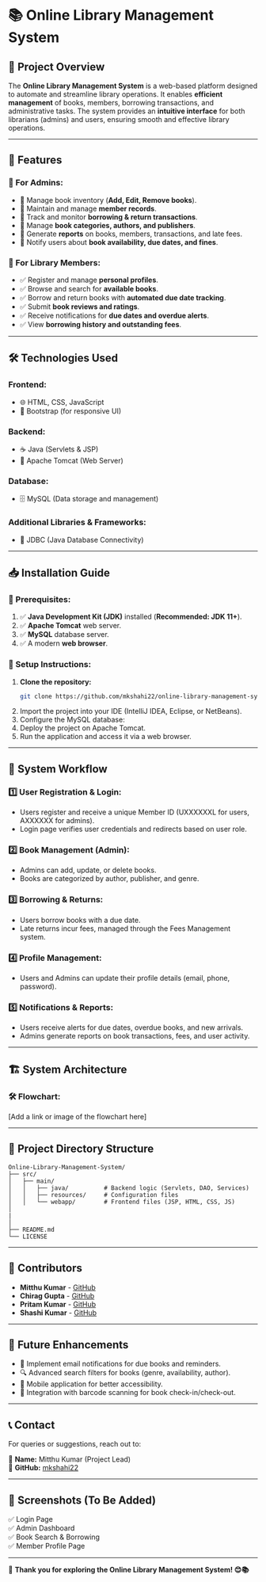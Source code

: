 # 📚 Online Library Management System

## 📖 Project Overview
The **Online Library Management System** is a web-based platform designed to automate and streamline library operations. It enables **efficient management** of books, members, borrowing transactions, and administrative tasks. The system provides an **intuitive interface** for both librarians (admins) and users, ensuring smooth and effective library operations.

---

## 🎯 Features

### 🔹 For Admins:
- 📌 Manage book inventory (**Add, Edit, Remove books**).
- 📌 Maintain and manage **member records**.
- 📌 Track and monitor **borrowing & return transactions**.
- 📌 Manage **book categories, authors, and publishers**.
- 📌 Generate **reports** on books, members, transactions, and late fees.
- 📌 Notify users about **book availability, due dates, and fines**.

### 🔹 For Library Members:
- ✅ Register and manage **personal profiles**.
- ✅ Browse and search for **available books**.
- ✅ Borrow and return books with **automated due date tracking**.
- ✅ Submit **book reviews and ratings**.
- ✅ Receive notifications for **due dates and overdue alerts**.
- ✅ View **borrowing history and outstanding fees**.

---

## 🛠 Technologies Used

### **Frontend:**
- 🌐 HTML, CSS, JavaScript
- 🎨 Bootstrap (for responsive UI)

### **Backend:**
- ☕ Java (Servlets & JSP)
- 🚀 Apache Tomcat (Web Server)

### **Database:**
- 🗄️ MySQL (Data storage and management)

### **Additional Libraries & Frameworks:**
- 🔗 JDBC (Java Database Connectivity)

---

## 📥 Installation Guide

### **🔹 Prerequisites:**
1. ✅ **Java Development Kit (JDK)** installed (**Recommended: JDK 11+**).
2. ✅ **Apache Tomcat** web server.
3. ✅ **MySQL** database server.
4. ✅ A modern **web browser**.

### **🔹 Setup Instructions:**
1. **Clone the repository:**
   ```bash
   git clone https://github.com/mkshahi22/online-library-management-system.git
   ```
2. Import the project into your IDE (IntelliJ IDEA, Eclipse, or NetBeans).
3. Configure the MySQL database:
4. Deploy the project on Apache Tomcat.
5. Run the application and access it via a web browser.

---

## 🔄 System Workflow

### 1️⃣ User Registration & Login:
- Users register and receive a unique Member ID (UXXXXXXL for users, AXXXXXX for admins).
- Login page verifies user credentials and redirects based on user role.

### 2️⃣ Book Management (Admin):
- Admins can add, update, or delete books.
- Books are categorized by author, publisher, and genre.

### 3️⃣ Borrowing & Returns:
- Users borrow books with a due date.
- Late returns incur fees, managed through the Fees Management system.

### 4️⃣ Profile Management:
- Users and Admins can update their profile details (email, phone, password).

### 5️⃣ Notifications & Reports:
- Users receive alerts for due dates, overdue books, and new arrivals.
- Admins generate reports on book transactions, fees, and user activity.

---

## 🏗️ System Architecture

### 🛠 Flowchart:
[Add a link or image of the flowchart here]

---

## 📂 Project Directory Structure
```
Online-Library-Management-System/
├── src/
│   ├── main/
│   │   ├── java/          # Backend logic (Servlets, DAO, Services)
│   │   ├── resources/     # Configuration files
│   │   └── webapp/        # Frontend files (JSP, HTML, CSS, JS)
│
|
│
├── README.md
└── LICENSE
```

---

## 👥 Contributors
- **Mitthu Kumar** - [GitHub](https://github.com/mkshahi22)
- **Chirag Gupta** - [GitHub](https://github.com/CODERXGUPTA)
- **Pritam Kumar** - [GitHub]()
- **Shashi Kumar** - [GitHub]()

---

## 🚀 Future Enhancements
- 📧 Implement email notifications for due books and reminders.
- 🔍 Advanced search filters for books (genre, availability, author).
- 📱 Mobile application for better accessibility.
- 🔖 Integration with barcode scanning for book check-in/check-out.

---

## 📞 Contact
For queries or suggestions, reach out to:

📛 **Name:** Mitthu Kumar (Project Lead)   
🔗 **GitHub:** [mkshahi22](https://github.com/mkshahi22)

---

## 📸 Screenshots (To Be Added)
✅ Login Page  
✅ Admin Dashboard  
✅ Book Search & Borrowing  
✅ Member Profile Page  

---

🎉 **Thank you for exploring the Online Library Management System! 😊📚**
